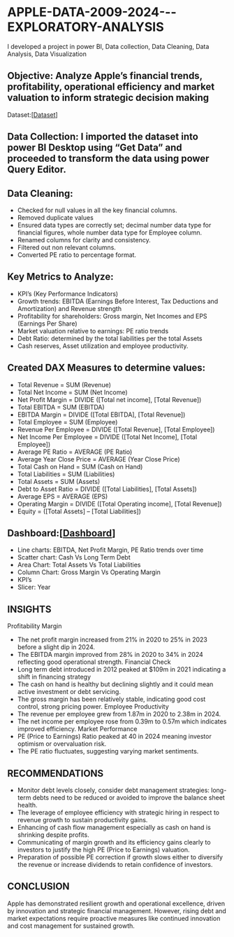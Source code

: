 # APPLE-DATA-2009-2024---EXPLORATORY-ANALYSIS
I developed a project in power BI, Data collection, Data Cleaning, Data Analysis, Data Visualization
## Objective: Analyze Apple’s financial trends, profitability, operational efficiency and market valuation to inform strategic decision making
Dataset:[<a href = https://github.com/Slyomeye/APPLE-DATA-2009-2024---EXPLORATORY-ANALYSIS/blob/main/Apple%202009-2024.csv >Dataset</a>]
## Data Collection: I imported the dataset into power BI Desktop using “Get Data” and proceeded to transform the data using power Query Editor.
## Data Cleaning:
-	Checked for null values in all the key financial columns.
-	Removed duplicate values
-	Ensured data types are correctly set; decimal number data type for financial figures, whole number data type for Employee column.
-	Renamed columns for clarity and consistency.
-	Filtered out non relevant columns.
-	Converted PE ratio to percentage format.
## Key Metrics to Analyze:
-	KPI’s (Key Performance Indicators)
-	Growth trends: EBITDA (Earnings Before Interest, Tax Deductions and Amortization) and Revenue strength
-	Profitability for shareholders: Gross margin, Net Incomes and EPS (Earnings Per Share) 
-	Market valuation relative to earnings: PE ratio trends
-	Debt Ratio: determined by the total liabilities per the total Assets
-	Cash reserves, Asset utilization and employee productivity.
## Created DAX Measures to determine values:
-	Total Revenue = SUM (Revenue)
-	Total Net Income = SUM (Net Income)
-	Net Profit Margin = DIVIDE ([Total net income], [Total Revenue]) 
-	Total EBITDA = SUM (EBITDA)
-	EBITDA Margin = DIVIDE ([Total EBITDA], [Total Revenue])
-	Total Employee = SUM (Employee)
-	Revenue Per Employee = DIVIDE ([Total Revenue], [Total Employee])
-	Net Income Per Employee = DIVIDE ([Total Net Income], [Total Employee])
-	Average PE Ratio = AVERAGE (PE Ratio)
-	Average Year Close Price = AVERAGE (Year Close Price)
-	Total Cash on Hand = SUM (Cash on Hand)
-	Total Liabilities = SUM (Liabilities)
-	Total Assets = SUM (Assets)
-	Debt to Asset Ratio = DIVIDE ([Total Liabilities], [Total Assets])
-	Average EPS = AVERAGE (EPS)
-	Operating Margin = DIVIDE ([Total Operating income], [Total Revenue]) 
-	Equity = ([Total Assets] – [Total Liabilities])
 ## Dashboard:[<a href = https://github.com/Slyomeye/APPLE-DATA-2009-2024---EXPLORATORY-ANALYSIS/blob/main/APPLE.pbit >Dashboard</a>]
-	Line charts: EBITDA, Net Profit Margin, PE Ratio trends over time
-	Scatter chart: Cash Vs Long Term Debt
-	Area Chart: Total Assets Vs Total Liabilities
-	Column Chart: Gross Margin Vs Operating Margin
-	KPI’s
-	Slicer: Year
  
## INSIGHTS
Profitability Margin
-	The net profit margin increased from 21% in 2020 to 25% in 2023 before a slight dip in 2024.
-	The EBITDA margin improved from 28% in 2020 to 34% in 2024 reflecting good operational strength.
Financial Check
-	Long term debt introduced in 2012 peaked at $109m in 2021 indicating a shift in financing strategy
-	The cash on hand is healthy but declining slightly and it could mean active investment or debt servicing.
-	The gross margin has been relatively stable, indicating good cost control, strong pricing power.
Employee Productivity
-	The revenue per employee grew from 1.87m in 2020 to 2.38m in 2024.
-	The net income per employee rose from 0.39m to 0.57m which indicates improved efficiency.
Market Performance
-	PE (Price to Earnings) Ratio peaked at 40 in 2024 meaning investor optimism or overvaluation risk.
-	The PE ratio fluctuates, suggesting varying market sentiments.

## RECOMMENDATIONS
-	Monitor debt levels closely, consider debt management strategies: long-term debts need to be reduced or avoided to improve the balance sheet health.
-	The leverage of employee efficiency with strategic hiring in respect to revenue growth to sustain productivity gains.
-	Enhancing of cash flow management especially as cash on hand is shrinking despite profits.
-	Communicating of margin growth and its efficiency gains clearly to investors to justify the high PE (Price to Earnings) valuation.
-	Preparation of possible PE correction if growth slows either to diversify the revenue or increase dividends to retain confidence of investors.
## CONCLUSION
Apple has demonstrated resilient growth and operational excellence, driven by innovation and strategic financial management. However, rising debt and market expectations require proactive measures like continued innovation and cost management for sustained growth.
